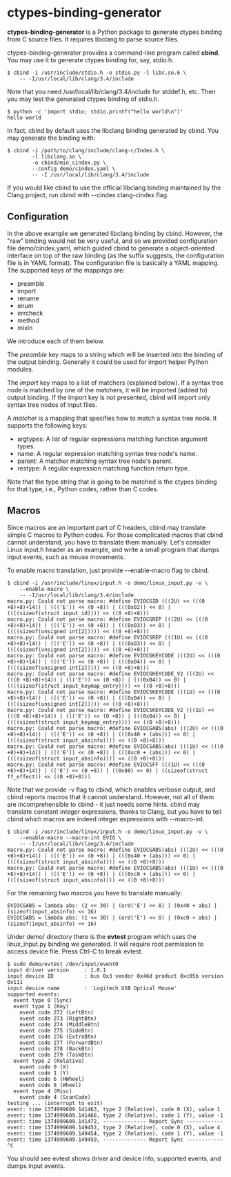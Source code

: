 ctypes-binding-generator
========================

**ctypes-binding-generator** is a Python package to generate ctypes binding
from C source files.  It requires libclang to parse source files.

ctypes-binding-generator provides a command-line program called **cbind**.
You may use it to generate ctypes binding for, say, stdio.h.

    $ cbind -i /usr/include/stdio.h -o stdio.py -l libc.so.6 \
        -- -I/usr/local/lib/clang/3.4/include

Note that you need /usr/local/lib/clang/3.4/include for stddef.h, etc.
Then you may test the generated ctypes binding of stdio.h.

    $ python -c 'import stdio; stdio.printf("hello world\n")'
    hello world

In fact, cbind by default uses the libclang binding generated by cbind.
You may generate the binding with:

    $ cbind -i /path/to/clang/include/clang-c/Index.h \
            -l libclang.so \
            -o cbind/min_cindex.py \
            --config demo/cindex.yaml \
            -- -I /usr/local/lib/clang/3.4/include

If you would like cbind to use the official libclang binding maintained by
the Clang project, run cbind with --cindex clang-cindex flag.

Configuration
-------------

In the above example we generated libclang binding by cbind.  However, the "raw"
binding would not be very useful, and so we provided configuration file
demo/cindex.yaml, which guided cbind to generate a object-oriented interface on
top of the raw binding (as the suffix suggests, the configuration file is in
YAML format).  The configuration file is basically a YAML mapping.  The
supported keys of the mappings are:

  * preamble
  * import
  * rename
  * enum
  * errcheck
  * method
  * mixin

We introduce each of them below.

The *preamble* key maps to a string which will be inserted into the binding
of the output binding.  Generally it could be used for import helper Python
modules.

The *import* key maps to a list of matchers (explained below).  If a syntax
tree node is matched by one of the matchers, it will be imported (added to)
output binding.  If the import key is not presented, cbind will import only
syntax tree nodes of input files.

A *matcher* is a mapping that specifies how to match a syntax tree node.  It
supports the following keys:

  * argtypes: A list of regular expressions matching function argument types.
  * name: A regular expression matching syntax tree node's name.
  * parent: A matcher matching syntax tree node's parent.
  * restype: A regular expression matching function return type.

Note that the type string that is going to be matched is the ctypes binding for
that type, i.e., Python codes, rather than C codes.

Macros
------

Since macros are an important part of C headers, cbind may translate
simple C macros to Python codes.  For those complicated macros that cbind
cannot understand, you have to translate them manually.  Let's consider
Linux input.h header as an example, and write a small program that dumps
input events, such as mouse movements.

To enable macro translation, just provide --enable-macro flag to cbind.

    $ cbind -i /usr/include/linux/input.h -o demo/linux_input.py -v \
        --enable-macro \
        -- -I/usr/local/lib/clang/3.4/include
    macro.py: Could not parse macro: #define EVIOCGID (((2U) << (((0 +8)+8)+14)) | ((('E')) << (0 +8)) | (((0x02)) << 0) | ((((sizeof(struct input_id)))) << ((0 +8)+8)))
    macro.py: Could not parse macro: #define EVIOCGREP (((2U) << (((0 +8)+8)+14)) | ((('E')) << (0 +8)) | (((0x03)) << 0) | ((((sizeof(unsigned int[2])))) << ((0 +8)+8)))
    macro.py: Could not parse macro: #define EVIOCSREP (((1U) << (((0 +8)+8)+14)) | ((('E')) << (0 +8)) | (((0x03)) << 0) | ((((sizeof(unsigned int[2])))) << ((0 +8)+8)))
    macro.py: Could not parse macro: #define EVIOCGKEYCODE (((2U) << (((0 +8)+8)+14)) | ((('E')) << (0 +8)) | (((0x04)) << 0) | ((((sizeof(unsigned int[2])))) << ((0 +8)+8)))
    macro.py: Could not parse macro: #define EVIOCGKEYCODE_V2 (((2U) << (((0 +8)+8)+14)) | ((('E')) << (0 +8)) | (((0x04)) << 0) | ((((sizeof(struct input_keymap_entry)))) << ((0 +8)+8)))
    macro.py: Could not parse macro: #define EVIOCSKEYCODE (((1U) << (((0 +8)+8)+14)) | ((('E')) << (0 +8)) | (((0x04)) << 0) | ((((sizeof(unsigned int[2])))) << ((0 +8)+8)))
    macro.py: Could not parse macro: #define EVIOCSKEYCODE_V2 (((1U) << (((0 +8)+8)+14)) | ((('E')) << (0 +8)) | (((0x04)) << 0) | ((((sizeof(struct input_keymap_entry)))) << ((0 +8)+8)))
    macro.py: Could not parse macro: #define EVIOCGABS(abs) (((2U) << (((0 +8)+8)+14)) | ((('E')) << (0 +8)) | (((0x40 + (abs))) << 0) | ((((sizeof(struct input_absinfo)))) << ((0 +8)+8)))
    macro.py: Could not parse macro: #define EVIOCSABS(abs) (((1U) << (((0 +8)+8)+14)) | ((('E')) << (0 +8)) | (((0xc0 + (abs))) << 0) | ((((sizeof(struct input_absinfo)))) << ((0 +8)+8)))
    macro.py: Could not parse macro: #define EVIOCSFF (((1U) << (((0 +8)+8)+14)) | (('E') << (0 +8)) | ((0x80) << 0) | ((sizeof(struct ff_effect)) << ((0 +8)+8)))

Note that we provide -v flag to cbind, which enables verbose output, and
cbind reports macros that it cannot understand.  However, not all of them
are incomprehensible to cbind - it just needs some hints.  cbind may translate
constant integer expressions, thanks to Clang, but you have to tell cbind
which macros are indeed integer expressions with --macro-int.

    $ cbind -i /usr/include/linux/input.h -o demo/linux_input.py -v \
        --enable-macro --macro-int EVIO \
        -- -I/usr/local/lib/clang/3.4/include
    macro.py: Could not parse macro: #define EVIOCGABS(abs) (((2U) << (((0 +8)+8)+14)) | ((('E')) << (0 +8)) | (((0x40 + (abs))) << 0) | ((((sizeof(struct input_absinfo)))) << ((0 +8)+8)))
    macro.py: Could not parse macro: #define EVIOCSABS(abs) (((1U) << (((0 +8)+8)+14)) | ((('E')) << (0 +8)) | (((0xc0 + (abs))) << 0) | ((((sizeof(struct input_absinfo)))) << ((0 +8)+8)))

For the remaining two macros you have to translate manually:

    EVIOCGABS = lambda abs: (2 << 30) | (ord('E') << 8) | (0x40 + abs) | (sizeof(input_absinfo) << 16)
    EVIOCSABS = lambda abs: (1 << 30) | (ord('E') << 8) | (0xc0 + abs) | (sizeof(input_absinfo) << 16)

Under demo/ directory there is the **evtest** program which uses the
linux\_input.py binding we generated.  It will require root permission to
access device file.  Press Ctrl-C to break evtest.

    $ sudo demo/evtest /dev/input/event0
    input driver version     : 1.0.1
    input device ID          : bus 0x3 vendor 0x46d product 0xc05b version 0x111
    input device name        : 'Logitech USB Optical Mouse'
    supported events:
      event type 0 (Sync)
      event type 1 (Key)
        event code 272 (LeftBtn)
        event code 273 (RightBtn)
        event code 274 (MiddleBtn)
        event code 275 (SideBtn)
        event code 276 (ExtraBtn)
        event code 277 (ForwardBtn)
        event code 278 (BackBtn)
        event code 279 (TaskBtn)
      event type 2 (Relative)
        event code 0 (X)
        event code 1 (Y)
        event code 6 (HWheel)
        event code 8 (Wheel)
      event type 4 (Misc)
        event code 4 (ScanCode)
    testing ... (interrupt to exit)
    event: time 1374999609.141463, type 2 (Relative), code 0 (X), value 1
    event: time 1374999609.141466, type 2 (Relative), code 1 (Y), value -1
    event: time 1374999609.141472, -------------- Report Sync ------------
    event: time 1374999609.149452, type 2 (Relative), code 0 (X), value 4
    event: time 1374999609.149454, type 2 (Relative), code 1 (Y), value -1
    event: time 1374999609.149459, -------------- Report Sync ------------
    ^C

You should see evtest shows driver and device info, supported events,
and dumps input events.
